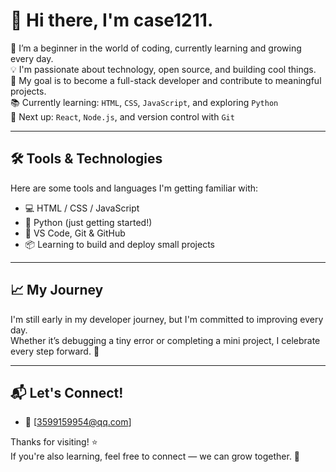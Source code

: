 # 👋 Hi there, I'm case1211.

🌱 I’m a beginner in the world of coding, currently learning and growing every day.  
💡 I'm passionate about technology, open source, and building cool things.  
🚀 My goal is to become a full-stack developer and contribute to meaningful projects.  
📚 Currently learning: `HTML`, `CSS`, `JavaScript`, and exploring `Python`  
🎯 Next up: `React`, `Node.js`, and version control with `Git`  

---

## 🛠️ Tools & Technologies
Here are some tools and languages I'm getting familiar with:

- 💻 HTML / CSS / JavaScript
- 🐍 Python (just getting started!)
- 🧰 VS Code, Git & GitHub
- 📦 Learning to build and deploy small projects

---

## 📈 My Journey
I'm still early in my developer journey, but I'm committed to improving every day.  
Whether it’s debugging a tiny error or completing a mini project, I celebrate every step forward. 🎉

---

## 📬 Let's Connect!
- 💌 [3599159954@qq.com]

Thanks for visiting! ⭐  
If you're also learning, feel free to connect — we can grow together. 🚀  
